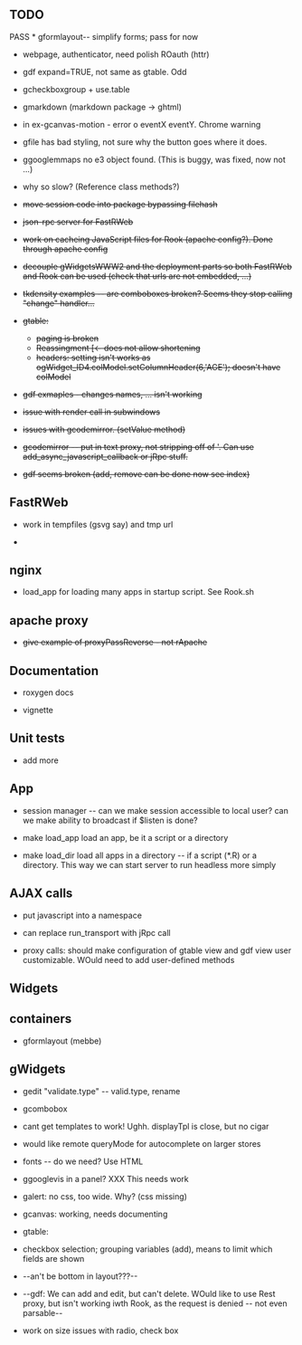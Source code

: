 TODO
----

PASS * gformlayout-- simplify forms; pass for now

* webpage, authenticator, need polish ROauth (httr)

* gdf expand=TRUE, not same as gtable. Odd

* gcheckboxgroup + use.table

* gmarkdown (markdown package -> ghtml)

* in ex-gcanvas-motion - error o eventX eventY. Chrome warning

* gfile has bad styling, not sure why the button goes where it does.

* ggooglemmaps no e3 object found. (This is buggy, was fixed, now not ...)

* why so slow? (Reference class methods?)

* <del>move session code into package bypassing filehash</del>

* <del>json-rpc server for FastRWeb</del>

* <del>work on cacheing JavaScript files for Rook (apache config?). Done through apache config</del>

* <del>decouple gWidgetsWWW2 and the deployment parts so both FastRWeb and Rook can be used (check that urls are not embedded, ...)</del>


* <del>tkdensity examples -- are comboboxes broken? Seems they stop calling "change" handler...</del>


* <del>gtable:</del>
  - <del>paging is broken</del>
  - <del>Reassingment [<- does not allow shortening</del>
  - <del>headers: setting isn't works as ogWidget_ID4.colModel.setColumnHeader(6,'AGE'); doesn't have colModel</del>

* <del>gdf exmaples - changes names, ... isn't working</del>

* <del> issue with render call in subwindows </del>

* <del>issues with gcodemirror. (setValue method)</del>

* <del>gcodemirror -- put in text proxy, not stripping off of '. Can use add_async_javascript_callback or jRpc stuff.</del>

* <del>gdf seems broken (add, remove can be done now see index)</del>


FastRWeb
--------

* work in tempfiles (gsvg say) and tmp url

* 


nginx
-----

* <done>load_app for loading many apps in startup script. See Rook.sh</del>

apache proxy
------------

* <del>give example of proxyPassReverse - not rApache</del>


Documentation
--------------

* roxygen docs

* vignette



Unit tests
----------

* add more

App
---

* session manager -- can we make session accessible to local user? can
  we make ability to broadcast if $listen is done?

* make load_app load an app, be it a script or a directory

* make load_dir load all apps in a directory -- if a script (*.R) or a
  directory. This way we can start server to run headless more simply

AJAX calls
----------

* put javascript into a namespace

* can replace run_transport with jRpc call 

* proxy calls: should make configuration of gtable view and gdf view
  user customizable. WOuld need to add user-defined methods

Widgets
--------

containers
----------

* gformlayout (mebbe)


gWidgets
---------

* gedit "validate.type" -- valid.type, rename

* gcombobox 

- cant get templates to work! Ughh. displayTpl is close,
  but no cigar

- would like remote queryMode for autocomplete on larger stores

- fonts -- do we need? Use HTML

* ggooglevis in a panel? XXX This needs work

* galert: no css, too wide. Why? (css missing)

* gcanvas: working, needs documenting

* gtable: 

- checkbox selection; grouping variables (add), means to limit
  which fields are shown

- --an't be bottom in layout???--

* --gdf: We can add and edit, but can't delete. WOuld like to use Rest proxy, but isn't working iwth Rook, as the request is denied -- not even parsable--

* work on size issues with radio, check box


